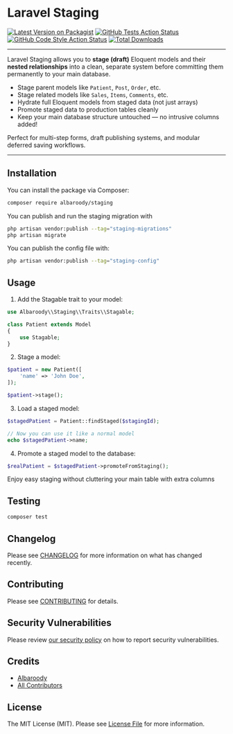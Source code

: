 
# Laravel Staging

[![Latest Version on Packagist](https://img.shields.io/packagist/v/albaroody/staging.svg?style=flat-square)](https://packagist.org/packages/albaroody/staging)
[![GitHub Tests Action Status](https://img.shields.io/github/actions/workflow/status/albaroody/staging/run-tests.yml?branch=main&label=tests&style=flat-square)](https://github.com/albaroody/staging/actions?query=workflow%3Arun-tests+branch%3Amain)
[![GitHub Code Style Action Status](https://img.shields.io/github/actions/workflow/status/albaroody/staging/fix-php-code-style-issues.yml?branch=main&label=code%20style&style=flat-square)](https://github.com/albaroody/staging/actions?query=workflow%3AFix+PHP+code+style+issues+branch%3Amain)
[![Total Downloads](https://img.shields.io/packagist/dt/albaroody/staging.svg?style=flat-square)](https://packagist.org/packages/albaroody/staging)

---

Laravel Staging allows you to **stage (draft)** Eloquent models and their **nested relationships** into a clean, separate system before committing them permanently to your main database.

- Stage parent models like `Patient`, `Post`, `Order`, etc.
- Stage related models like `Sales`, `Items`, `Comments`, etc.
- Hydrate full Eloquent models from staged data (not just arrays)
- Promote staged data to production tables cleanly
- Keep your main database structure untouched — no intrusive columns added!

Perfect for multi-step forms, draft publishing systems, and modular deferred saving workflows.

---

## Installation

You can install the package via Composer:

```bash
composer require albaroody/staging
```
You can publish and run the staging migration with
```bash
php artisan vendor:publish --tag="staging-migrations"
php artisan migrate
```
You can publish the config file with:
```bash
php artisan vendor:publish --tag="staging-config"
```

## Usage
1. Add the Stagable trait to your model:
```php
use Albaroody\\Staging\\Traits\\Stagable;

class Patient extends Model
{
    use Stagable;
}
```
2. Stage a model:
```php
$patient = new Patient([
    'name' => 'John Doe',
]);

$patient->stage();
```
3. Load a staged model:
```php
$stagedPatient = Patient::findStaged($stagingId);

// Now you can use it like a normal model
echo $stagedPatient->name;
```
4. Promote a staged model to the database:
```php
$realPatient = $stagedPatient->promoteFromStaging();
```
Enjoy easy staging without cluttering your main table with extra columns
## Testing

```bash
composer test
```

## Changelog

Please see [CHANGELOG](CHANGELOG.md) for more information on what has changed recently.

## Contributing

Please see [CONTRIBUTING](CONTRIBUTING.md) for details.

## Security Vulnerabilities

Please review [our security policy](../../security/policy) on how to report security vulnerabilities.

## Credits

- [Albaroody](https://github.com/Albaroody)
- [All Contributors](../../contributors)

## License

The MIT License (MIT). Please see [License File](LICENSE.md) for more information.
